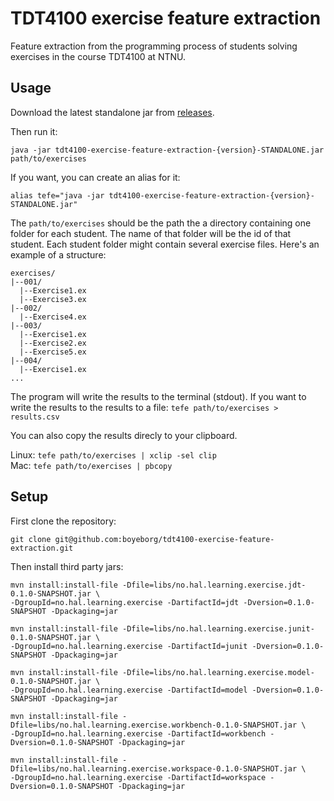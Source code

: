 # TDT4100 exercise feature extraction

Feature extraction from the programming process of students solving exercises in the course TDT4100
at NTNU.

## Usage

Download the latest standalone jar from
[releases](https://github.com/boyeborg/tdt4100-exercise-feature-extraction/releases).

Then run it:

```
java -jar tdt4100-exercise-feature-extraction-{version}-STANDALONE.jar path/to/exercises
```

If you want, you can create an alias for it:

```
alias tefe="java -jar tdt4100-exercise-feature-extraction-{version}-STANDALONE.jar"
```

The `path/to/exercises` should be the path the a directory containing one folder for each student.
The name of that folder will be the id of that student. Each student folder might contain several
exercise files. Here's an example of a structure:

```
exercises/
|--001/
  |--Exercise1.ex
  |--Exercise3.ex
|--002/
  |--Exercise4.ex
|--003/
  |--Exercise1.ex
  |--Exercise2.ex
  |--Exercise5.ex
|--004/
  |--Exercise1.ex
...
```

The program will write the results to the terminal (stdout). If you want to write the results to the results to a file: `tefe path/to/exercises > results.csv`

You can also copy the results direcly to your clipboard.

Linux: `tefe path/to/exercises | xclip -sel clip`  
Mac: `tefe path/to/exercises | pbcopy`



## Setup

First clone the repository:

```
git clone git@github.com:boyeborg/tdt4100-exercise-feature-extraction.git
```

Then install third party jars:

```
mvn install:install-file -Dfile=libs/no.hal.learning.exercise.jdt-0.1.0-SNAPSHOT.jar \
-DgroupId=no.hal.learning.exercise -DartifactId=jdt -Dversion=0.1.0-SNAPSHOT -Dpackaging=jar

mvn install:install-file -Dfile=libs/no.hal.learning.exercise.junit-0.1.0-SNAPSHOT.jar \
-DgroupId=no.hal.learning.exercise -DartifactId=junit -Dversion=0.1.0-SNAPSHOT -Dpackaging=jar

mvn install:install-file -Dfile=libs/no.hal.learning.exercise.model-0.1.0-SNAPSHOT.jar \
-DgroupId=no.hal.learning.exercise -DartifactId=model -Dversion=0.1.0-SNAPSHOT -Dpackaging=jar

mvn install:install-file -Dfile=libs/no.hal.learning.exercise.workbench-0.1.0-SNAPSHOT.jar \
-DgroupId=no.hal.learning.exercise -DartifactId=workbench -Dversion=0.1.0-SNAPSHOT -Dpackaging=jar

mvn install:install-file -Dfile=libs/no.hal.learning.exercise.workspace-0.1.0-SNAPSHOT.jar \
-DgroupId=no.hal.learning.exercise -DartifactId=workspace -Dversion=0.1.0-SNAPSHOT -Dpackaging=jar
```

